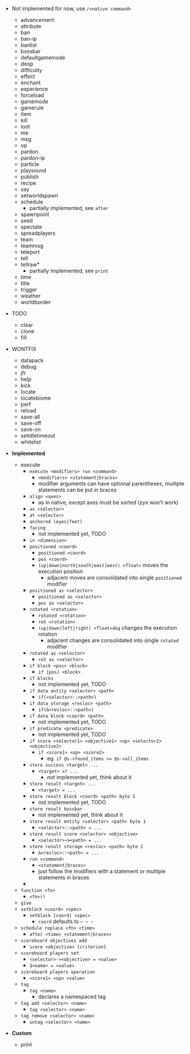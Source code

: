 * Not implemented for now, use `/<native command>`
  * advancement 
  * attribute 
  * ban
  * ban-ip
  * banlist
  * bossbar
  * defaultgamemode
  * deop
  * difficulty
  * effect
  * enchant
  * experience
  * forceload
  * gamemode
  * gamerule
  * item
  * kill
  * loot
  * me
  * msg
  * op
  * pardon
  * pardon-ip
  * particle
  * playsound
  * publish
  * recipe
  * say
  * setworldspawn
  * schedule
    * partially implemented, see `after`
  * spawnpoint
  * seed
  * spectate
  * spreadplayers
  * team
  * teammsg
  * teleport
  * tell
  * tellraw*
    * partially implemented, see `print`
  * time
  * title
  * trigger
  * weather
  * worldborder
  
* TODO
  * clear
  * clone
  * fill
* WONTFIX
  * datapack
  * debug
  * jfr
  * help
  * kick
  * locate
  * locatebiome
  * perf
  * reload
  * save-all
  * save-off
  * save-on
  * setidletimeout
  * whitelist
* **Implemented**
  * execute
    * `execute <modifiers> run <command>`
      * `<modifiers> <statement|braces>`
      * modifier arguments can have optional parentheses, mulitple statements can be put in braces
    * `align <axes>`
      * as in native, except axes must be sorted (zyx won't work)
    * `as <selector>`
    * `at <selector>`
    * `anchored (eyes|feet)`
    * `facing` 
      * not implemented yet, TODO
    * `in <dimension>`
    * `positioned <coord>`
      * `positioned <coord>`
      * `pos <coord>`
      * `(up|down|north|south|east|west) <float>` moves the execution position
        * adjacent moves are consolidated into single `positioned` modifier
    * `positioned as <selector>`
      * `positioned as <selector>`
      * `pos as <selector>`
    * `rotated <rotation>`
      * `rotated <rotation>`
      * `rot <rotation>`
      * `(up|down|left|right) <float>deg` changes the execution rotation
        * adjacent changes are consolidated into single `rotated` modifier
    * `rotated as <selector>`
      * `rot as <selector>`
    * `if block <pos> <block>`
      * `if [pos] <block>`
    * `if blocks` 
      * not implemented yet, TODO
    * `if data entity <selector> <path>`
      * `if(<selector>::<path>)`
    * `if data storage <resloc> <path>`
      * `if(&<resloc>::<path>)`
    * `if data block <coord> <path>`
      * not implemented yet, TODO
    * `if predicate <predicate>`
      * not implemented yet, TODO
    * `if score <selector1> <objective1> <op> <selector2> <objective2>`
      * `if <score1> <op> <score2>`
        * eg. `if @s->found_items <= @s->all_items`
    * `store success <target> ...` 
      * `<target> =? ...`
        * not implemented yet, think about it
    * `store result <target> ...` 
      * `<target> = ...`
    * `store result block <coord> <path> byte 1` 
      * not implemented yet, TODO
    * `store result bossbar` 
      * not implemented yet, think about it
    * `store result entity <selector> <path> byte 1`
      * `<selector>::<path> = ...`
    * `store result score <selector> <objective>`
      * `<selector>`**`->`**`<path> = ...`
    * `store result storage <resloc> <path> byte 1`
      * `&<resloc>::<path> = ...`
    * `run <command>`
      * `<statement|braces>`
      * just follow the modifiers with a statement or multiple statements in braces
    * 
  * `function <fn>`
    * `<fn>()`
  * `give`
  * `setblock <coord> <spec>`
    * `setblock [coord] <spec>`
      * `coord` defaults to `~ ~ ~`
  * `schedule replace <fn> <time> `
    * `after <time> <statement|braces>` 
  * `scoreboard objectives add `
    * `score <objective> [criterion]`
  * `scoreboard players set `
    * `<selector>-><objective> = <value>`
    * `$<name> = <value>`
  * `scoreboard players operation`
    * `<score1> <op> <value>`
  * `tag`
    * `tag <name>` 
      * declares a namespaced tag
  * `tag add <selector> <name>`
    * `tag <selector> <name> `
  * `tag remove <selector> <name>`
    * `untag <selector> <name> `
* **Custom**
  * print
